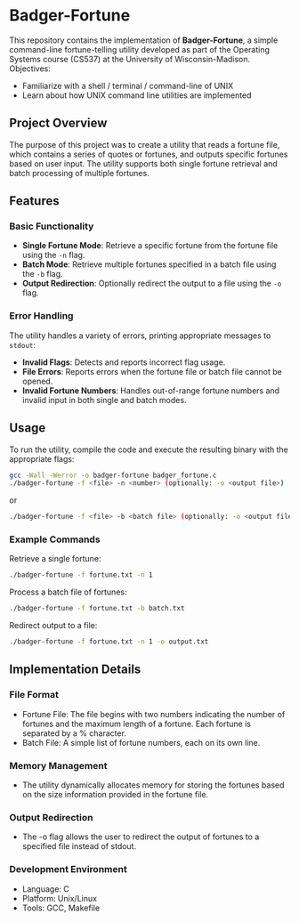 # Badger-Fortune

This repository contains the implementation of **Badger-Fortune**, a simple command-line fortune-telling utility developed as part of the Operating Systems course (CS537) at the University of Wisconsin-Madison. Objectives:
- Familiarize with a shell / terminal / command-line of UNIX
- Learn about how UNIX command line utilities are implemented

## Project Overview

The purpose of this project was to create a utility that reads a fortune file, which contains a series of quotes or fortunes, and outputs specific fortunes based on user input. The utility supports both single fortune retrieval and batch processing of multiple fortunes.

## Features

### Basic Functionality
- **Single Fortune Mode**: Retrieve a specific fortune from the fortune file using the `-n` flag.
- **Batch Mode**: Retrieve multiple fortunes specified in a batch file using the `-b` flag.
- **Output Redirection**: Optionally redirect the output to a file using the `-o` flag.

### Error Handling
The utility handles a variety of errors, printing appropriate messages to `stdout`:
- **Invalid Flags**: Detects and reports incorrect flag usage.
- **File Errors**: Reports errors when the fortune file or batch file cannot be opened.
- **Invalid Fortune Numbers**: Handles out-of-range fortune numbers and invalid input in both single and batch modes.

## Usage

To run the utility, compile the code and execute the resulting binary with the appropriate flags:

```bash
gcc -Wall -Werror -o badger-fortune badger_fortune.c
./badger-fortune -f <file> -n <number> (optionally: -o <output file>)
```
or

```bash
./badger-fortune -f <file> -b <batch file> (optionally: -o <output file>)
```

### Example Commands
Retrieve a single fortune:

```bash
./badger-fortune -f fortune.txt -n 1
```

Process a batch file of fortunes:
```bash
./badger-fortune -f fortune.txt -b batch.txt
```

Redirect output to a file:
```bash
./badger-fortune -f fortune.txt -n 1 -o output.txt
```

## Implementation Details

### File Format
- Fortune File: The file begins with two numbers indicating the number of fortunes and the maximum length of a fortune. Each fortune is separated by a % character.
- Batch File: A simple list of fortune numbers, each on its own line.
### Memory Management
- The utility dynamically allocates memory for storing the fortunes based on the size information provided in the fortune file.

### Output Redirection
- The -o flag allows the user to redirect the output of fortunes to a specified file instead of stdout.

### Development Environment
- Language: C
- Platform: Unix/Linux
- Tools: GCC, Makefile

